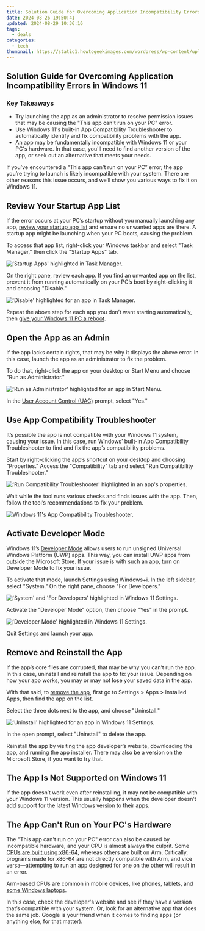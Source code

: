 ```yaml
---
title: Solution Guide for Overcoming Application Incompatibility Errors in Windows 11
date: 2024-08-26 19:50:41
updated: 2024-08-29 10:36:16
tags:
  - deals
categories:
  - tech
thumbnail: https://static1.howtogeekimages.com/wordpress/wp-content/uploads/2023/11/52881619564_54f2fb3ec2_o-5.jpg
---
```


## Solution Guide for Overcoming Application Incompatibility Errors in Windows 11

### Key Takeaways

* Try launching the app as an administrator to resolve permission issues that may be causing the "This app can't run on your PC" error.
* Use Windows 11's built-in App Compatibility Troubleshooter to automatically identify and fix compatibility problems with the app.
* An app may be fundamentally incompatible with Windows 11 or your PC's hardware. In that case, you'll need to find another version of the app, or seek out an alternative that meets your needs.

 If you’ve encountered a “This app can't run on your PC” error, the app you’re trying to launch is likely incompatible with your system. There are other reasons this issue occurs, and we’ll show you various ways to fix it on Windows 11.

##  Review Your Startup App List

 If the error occurs at your PC’s startup without you manually launching any app, [review your startup app list](https://tech-recovery.techidaily.com/get-clarity-back-in-photos-how-to-repair-iphone-camera-focusing-problems/) and ensure no unwanted apps are there. A startup app might be launching when your PC boots, causing the problem.

 To access that app list, right-click your Windows taskbar and select "Task Manager," then click the "Startup Apps" tab.

!['Startup Apps' highlighted in Task Manager.](https://static1.howtogeekimages.com/wordpress/wp-content/uploads/2023/12/1-startup-apps-task-manager.jpg) 

 On the right pane, review each app. If you find an unwanted app on the list, prevent it from running automatically on your PC’s boot by right-clicking it and choosing "Disable."

!['Disable' highlighted for an app in Task Manager.](https://static1.howtogeekimages.com/wordpress/wp-content/uploads/2023/12/2-disable-startup-app.jpg) 

 Repeat the above step for each app you don’t want starting automatically, then [give your Windows 11 PC a reboot](https://screen-video-capture.techidaily.com/updated-in-2024-addressing-mute-problems-in-obs-live-recording/).

##  Open the App as an Admin

 If the app lacks certain rights, that may be why it displays the above error. In this case, launch the app as an administrator to fix the problem.

 To do that, right-click the app on your desktop or Start Menu and choose "Run as Administrator."

!['Run as Administrator' highlighted for an app in Start Menu.](https://static1.howtogeekimages.com/wordpress/wp-content/uploads/2023/12/3-run-app-as-an-admin.jpg) 

 In the [User Account Control (UAC)](https://android-unlock.techidaily.com/downloading-samfw-frp-tool-30-for-sony-xperia-5-v-by-drfone-android/) prompt, select "Yes."

##  Use App Compatibility Troubleshooter

 It’s possible the app is not compatible with your Windows 11 system, causing your issue. In this case, run Windows’ built-in App Compatibility Troubleshooter to find and fix the app’s compatibility problems.

 Start by right-clicking the app’s shortcut on your desktop and choosing "Properties." Access the "Compatibility" tab and select "Run Compatibility Troubleshooter."

!['Run Compatibility Troubleshooter' highlighted in an app's properties.](https://static1.howtogeekimages.com/wordpress/wp-content/uploads/2023/12/4-run-app-compatibility-troubleshooter.jpg) 

 Wait while the tool runs various checks and finds issues with the app. Then, follow the tool’s recommendations to fix your problem.

![Windows 11's App Compatibility Troubleshooter.](https://static1.howtogeekimages.com/wordpress/wp-content/uploads/2023/12/5-windows-11-app-compatibility-troubleshooter.jpg) 

##  Activate Developer Mode

 Windows 11’s [Developer Mode](https://techidaily.com/the-way-to-convert-mts-for-samsung-galaxy-f14-5g-by-aiseesoft-video-converter-play-mts-on-android/) allows users to run unsigned Universal Windows Platform (UWP) apps. This way, you can install UWP apps from outside the Microsoft Store. If your issue is with such an app, turn on Developer Mode to fix your issue.

 To activate that mode, launch Settings using Windows+i. In the left sidebar, select "System." On the right pane, choose "For Developers."

!['System' and 'For Developers' highlighted in Windows 11 Settings.](https://static1.howtogeekimages.com/wordpress/wp-content/uploads/2023/12/6-for-developers-windows-11-settings.jpg) 

 Activate the "Developer Mode" option, then choose "Yes" in the prompt.

!['Developer Mode' highlighted in Windows 11 Settings.](https://static1.howtogeekimages.com/wordpress/wp-content/uploads/2023/12/7-enable-developer-mode-windows-11.jpg) 

 Quit Settings and launch your app.

##  Remove and Reinstall the App

 If the app’s core files are corrupted, that may be why you can’t run the app. In this case, uninstall and reinstall the app to fix your issue. Depending on how your app works, you may or may not lose your saved data in the app.

 With that said, to [remove the app](https://youtube-docs.techidaily.com/ed-in-2024-strategies-for-using-youtube-to-boost-classroom-engagement/), first go to Settings > Apps > Installed Apps, then find the app on the list.

 Select the three dots next to the app, and choose "Uninstall."

!['Uninstall' highlighted for an app in Windows 11 Settings.](https://static1.howtogeekimages.com/wordpress/wp-content/uploads/2023/12/8-remove-app-windows-11.jpg) 

 In the open prompt, select "Uninstall" to delete the app.

 Reinstall the app by visiting the app developer’s website, downloading the app, and running the app installer. There may also be a version on the Microsoft Store, if you want to try that.

##  The App Is Not Supported on Windows 11

 If the app doesn’t work even after reinstalling, it may not be compatible with your Windows 11 version. This usually happens when the developer doesn’t add support for the latest Windows version to their apps.

##  The App Can't Run on Your PC's Hardware

 The "This app can't run on your PC" error can also be caused by incompatible hardware, and your CPU is almost always the culprit. Some [CPUs are built using x86-64](https://screen-video-capture.techidaily.com/effective-techniques-for-pc-audio-and-mic-capture-for-2024/), whereas others are built on Arm. Critically, programs made for x86-64 are not directly compatible with Arm, and vice versa—attempting to run an app designed for one on the other will result in an error.

 Arm-based CPUs are common in mobile devices, like phones, tablets, and [some Windows laptops](https://buynow-reviews.techidaily.com/tablet-faceoff-determining-the-best-between-ipad-kindle-and-nook/).

 In this case, check the developer's website and see if they have a version that’s compatible with your system. Or, look for an alternative app that does the same job. Google is your friend when it comes to finding apps (or anything else, for that matter).

<ins class="adsbygoogle"
     style="display:block"
     data-ad-format="autorelaxed"
     data-ad-client="ca-pub-7571918770474297"
     data-ad-slot="1223367746"></ins>



<ins class="adsbygoogle"
     style="display:block"
     data-ad-client="ca-pub-7571918770474297"
     data-ad-slot="8358498916"
     data-ad-format="auto"
     data-full-width-responsive="true"></ins>
